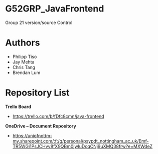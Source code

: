 # G52GRP_JavaFrontend
Group 21 version/source Control
 
# Authors
* Philipp Tiso
* Jay Mehta
* Chris Tang
* Brendan Lum

# Repository List

**Trello Board**

* https://trello.com/b/fDfc8cmn/java-frontend


**OneDrive – Document Repository**

* https://uniofnottm-my.sharepoint.com/:f:/g/personal/psypdt_nottingham_ac_uk/Emf-TR5WGi1PsJCHvv8fX9QBm0jwluDoqCNj9uXMQ38frw?e=MXWdeZ


